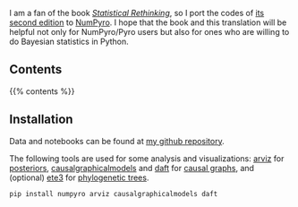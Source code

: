 <!--
.. title: Overview
.. slug: index
-->

I am a fan of the book [*Statistical Rethinking*](https://xcelab.net/rm/statistical-rethinking/), so I port the codes of [its second edition](https://github.com/rmcelreath/statrethinking_winter2019#draft-chapters) to [NumPyro](https://github.com/pyro-ppl/numpyro). I hope that the book and this translation will be helpful not only for NumPyro/Pyro users but also for ones who are willing to do Bayesian statistics in Python.

## Contents

{{% contents %}}

## Installation

Data and notebooks can be found at [my github repository](https://github.com/fehiepsi/rethinking-numpyro).

The following tools are used for some analysis and visualizations: [arviz](https://arviz-devs.github.io/arviz/) for [posteriors](https://en.wikipedia.org/wiki/Posterior_probability), [causalgraphicalmodels](https://github.com/ijmbarr/causalgraphicalmodels) and [daft](https://docs.daft-pgm.org/en/latest/) for [causal graphs](https://en.wikipedia.org/wiki/Causal_graph), and (optional) [ete3](http://etetoolkit.org/) for [phylogenetic trees](https://en.wikipedia.org/wiki/Phylogenetic_tree).

```sh
pip install numpyro arviz causalgraphicalmodels daft
```
